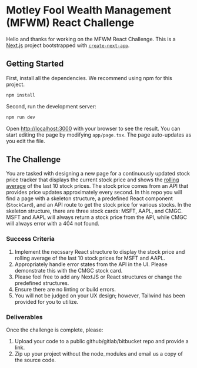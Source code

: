 # Motley Fool Wealth Management (MFWM) React Challenge
Hello and thanks for working on the MFWM React Challenge. This is a [Next.js](https://nextjs.org) project bootstrapped with [`create-next-app`](https://nextjs.org/docs/app/api-reference/cli/create-next-app).

## Getting Started
First, install all the dependencies. We recommend using npm for this project.

```bash
npm install
```

Second, run the development server:

```bash
npm run dev
```

Open [http://localhost:3000](http://localhost:3000) with your browser to see the result.
You can start editing the page by modifying `app/page.tsx`. The page auto-updates as you edit the file.

## The Challenge
You are tasked with designing a new page for a continuously updated stock price tracker that displays the current stock price and shows the [rolling average](https://en.wikipedia.org/wiki/Moving_average) of the last 10 stock prices. The stock price comes from an API that provides price updates approximately every second. In this repo you will find a page with a skeleton structure, a predefined React component (`StockCard`), and an API route to get the stock price for various stocks. In the skeleton structure, there are three stock cards: MSFT, AAPL, and CMGC. MSFT and AAPL will always return a stock price from the API, while CMGC will always error with a 404 not found. 

### Success Criteria
1. Implement the necssary React structure to display the stock price and rolling average of the last 10 stock prices for MSFT and AAPL.
2. Appropriately handle error states from the API in the UI. Please demonstrate this with the CMGC stock card.
3. Please feel free to add any NextJS or React structures or change the predefined structures.
4. Ensure there are no linting or build errors.
5. You will not be judged on your UX design; however, Tailwind has been provided for you to utilize. 

### Deliverables
Once the challenge is complete, please:
1. Upload your code to a public github/gitlab/bitbucket repo and provide a link.
2. Zip up your project without the node_modules and email us a copy of the source code.